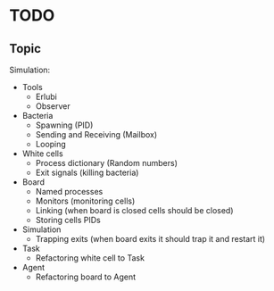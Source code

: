 # TODO

## Topic

Simulation:

- Tools
  - Erlubi
  - Observer
- Bacteria
  - Spawning (PID)
  - Sending and Receiving (Mailbox)
  - Looping
- White cells
  - Process dictionary (Random numbers)
  - Exit signals (killing bacteria)
- Board
  - Named processes
  - Monitors (monitoring cells)
  - Linking (when board is closed cells should be closed)
  - Storing cells PIDs
- Simulation
  - Trapping exits (when board exits it should trap it and restart it)
- Task
  - Refactoring white cell to Task
- Agent
  - Refactoring board to Agent
